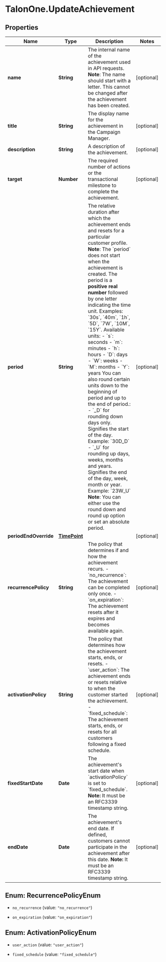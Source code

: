# TalonOne.UpdateAchievement

## Properties

Name | Type | Description | Notes
------------ | ------------- | ------------- | -------------
**name** | **String** | The internal name of the achievement used in API requests.  **Note**: The name should start with a letter. This cannot be changed after the achievement has been created.  | [optional] 
**title** | **String** | The display name for the achievement in the Campaign Manager. | [optional] 
**description** | **String** | A description of the achievement. | [optional] 
**target** | **Number** | The required number of actions or the transactional milestone to complete the achievement. | [optional] 
**period** | **String** | The relative duration after which the achievement ends and resets for a particular customer profile.  **Note**: The &#x60;period&#x60; does not start when the achievement is created.  The period is a **positive real number** followed by one letter indicating the time unit.  Examples: &#x60;30s&#x60;, &#x60;40m&#x60;, &#x60;1h&#x60;, &#x60;5D&#x60;, &#x60;7W&#x60;, &#x60;10M&#x60;, &#x60;15Y&#x60;.  Available units:  - &#x60;s&#x60;: seconds - &#x60;m&#x60;: minutes - &#x60;h&#x60;: hours - &#x60;D&#x60;: days - &#x60;W&#x60;: weeks - &#x60;M&#x60;: months - &#x60;Y&#x60;: years  You can also round certain units down to the beginning of period and up to the end of period.: - &#x60;_D&#x60; for rounding down days only. Signifies the start of the day. Example: &#x60;30D_D&#x60; - &#x60;_U&#x60; for rounding up days, weeks, months and years. Signifies the end of the day, week, month or year. Example: &#x60;23W_U&#x60;  **Note**: You can either use the round down and round up option or set an absolute period.  | [optional] 
**periodEndOverride** | [**TimePoint**](TimePoint.md) |  | [optional] 
**recurrencePolicy** | **String** | The policy that determines if and how the achievement recurs. - &#x60;no_recurrence&#x60;: The achievement can be completed only once. - &#x60;on_expiration&#x60;: The achievement resets after it expires and becomes available again.  | [optional] 
**activationPolicy** | **String** | The policy that determines how the achievement starts, ends, or resets. - &#x60;user_action&#x60;: The achievement ends or resets relative to when the customer started the achievement. - &#x60;fixed_schedule&#x60;: The achievement starts, ends, or resets for all customers following a fixed schedule.  | [optional] 
**fixedStartDate** | **Date** | The achievement&#39;s start date when &#x60;activationPolicy&#x60; is set to &#x60;fixed_schedule&#x60;.  **Note:** It must be an RFC3339 timestamp string.  | [optional] 
**endDate** | **Date** | The achievement&#39;s end date. If defined, customers cannot participate in the achievement after this date.  **Note:** It must be an RFC3339 timestamp string.  | [optional] 



## Enum: RecurrencePolicyEnum


* `no_recurrence` (value: `"no_recurrence"`)

* `on_expiration` (value: `"on_expiration"`)





## Enum: ActivationPolicyEnum


* `user_action` (value: `"user_action"`)

* `fixed_schedule` (value: `"fixed_schedule"`)




